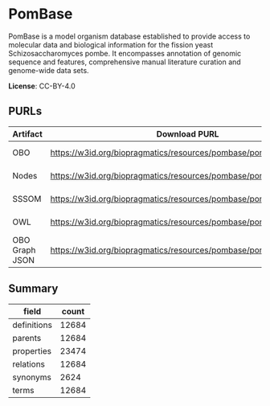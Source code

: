 # PomBase

PomBase is a model organism database established to provide access to molecular data and biological information for the fission yeast Schizosaccharomyces pombe. It encompasses annotation of genomic sequence and features, comprehensive manual literature curation and genome-wide data sets.

**License**: CC-BY-4.0

## PURLs

| Artifact       | Download PURL                                                      | Latest Versioned Download PURL                                                |
|----------------|--------------------------------------------------------------------|-------------------------------------------------------------------------------|
| OBO            | https://w3id.org/biopragmatics/resources/pombase/pombase.obo       | https://w3id.org/biopragmatics/resources/pombase/2024-12-01/pombase.obo       |
| Nodes          | https://w3id.org/biopragmatics/resources/pombase/pombase.tsv       | https://w3id.org/biopragmatics/resources/pombase/2024-12-01/pombase.tsv       |
| SSSOM          | https://w3id.org/biopragmatics/resources/pombase/pombase.sssom.tsv | https://w3id.org/biopragmatics/resources/pombase/2024-12-01/pombase.sssom.tsv |
| OWL            | https://w3id.org/biopragmatics/resources/pombase/pombase.owl       | https://w3id.org/biopragmatics/resources/pombase/2024-12-01/pombase.owl       |
| OBO Graph JSON | https://w3id.org/biopragmatics/resources/pombase/pombase.json      | https://w3id.org/biopragmatics/resources/pombase/2024-12-01/pombase.json      |

## Summary

| field       |   count |
|-------------|---------|
| definitions |   12684 |
| parents     |   12684 |
| properties  |   23474 |
| relations   |   12684 |
| synonyms    |    2624 |
| terms       |   12684 |
